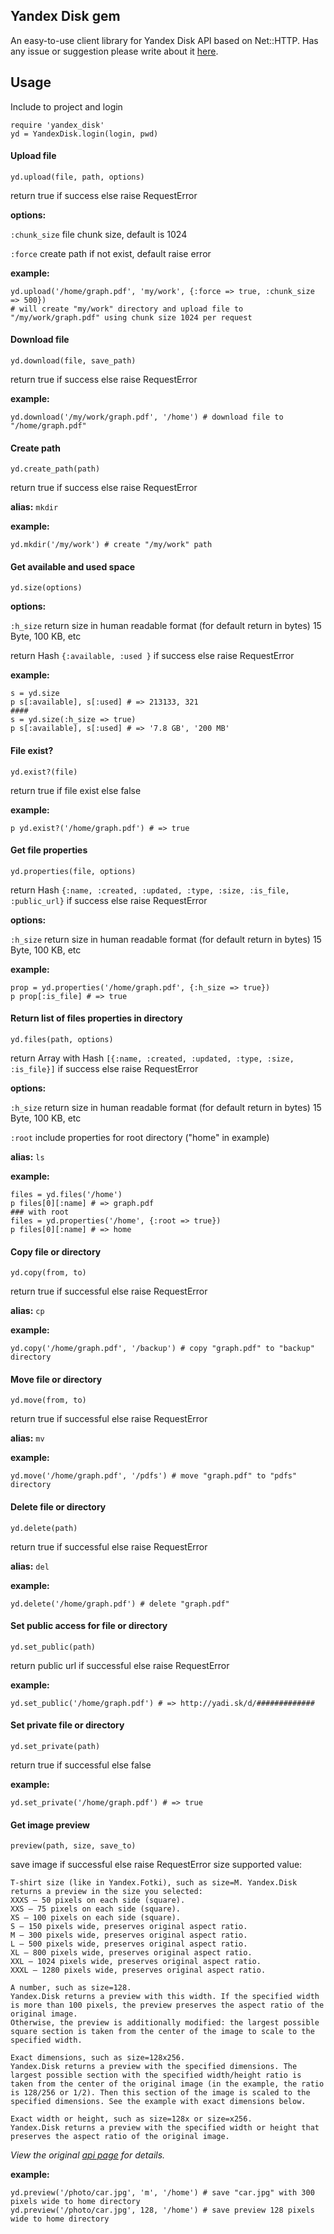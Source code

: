 ## Yandex Disk gem
An easy-to-use client library for Yandex Disk API based on Net::HTTP.
Has any issue or suggestion please write about it [here](https://github.com/denwwer/yandex_disk/issues).
## Usage
Include to project and login

    require 'yandex_disk'
    yd = YandexDisk.login(login, pwd)
#### Upload file

    yd.upload(file, path, options)
return true if success else raise RequestError

**options:**

`:chunk_size` file chunk size, default is 1024

`:force` create path if not exist, default raise error

**example:**

    yd.upload('/home/graph.pdf', 'my/work', {:force => true, :chunk_size => 500})
    # will create "my/work" directory and upload file to "/my/work/graph.pdf" using chunk size 1024 per request

#### Download file

    yd.download(file, save_path)

return true if success else raise RequestError

  **example:**

    yd.download('/my/work/graph.pdf', '/home') # download file to "/home/graph.pdf"
#### Create path

    yd.create_path(path)

return true if success else raise RequestError

  **alias:** `mkdir`

  **example:**

    yd.mkdir('/my/work') # create "/my/work" path
#### Get available and used space

    yd.size(options)

  **options:**

  `:h_size` return size in human readable format (for default return in bytes) 15 Byte, 100 KB, etc

return Hash `{:available, :used }` if success else raise RequestError

  **example:**

    s = yd.size
    p s[:available], s[:used] # => 213133, 321
    ####
    s = yd.size(:h_size => true)
    p s[:available], s[:used] # => '7.8 GB', '200 MB'
#### File exist?

    yd.exist?(file)

return true if file exist else false

  **example:**

    p yd.exist?('/home/graph.pdf') # => true
#### Get file properties

    yd.properties(file, options)

return Hash `{:name, :created, :updated, :type, :size, :is_file, :public_url}` if success else raise RequestError

 **options:**

   `:h_size` return size in human readable format (for default return in bytes) 15 Byte, 100 KB, etc

  **example:**

    prop = yd.properties('/home/graph.pdf', {:h_size => true})
    p prop[:is_file] # => true
#### Return list of files properties in directory

    yd.files(path, options)

  return Array with Hash `[{:name, :created, :updated, :type, :size, :is_file}]` if success else raise RequestError

 **options:**

   `:h_size` return size in human readable format (for default return in bytes) 15 Byte, 100 KB, etc

   `:root` include properties for root directory ("home" in example)

  **alias:** `ls`

  **example:**

    files = yd.files('/home')
    p files[0][:name] # => graph.pdf
    ### with root
    files = yd.properties('/home', {:root => true})
    p files[0][:name] # => home
#### Copy file or directory

    yd.copy(from, to)

return true if successful else raise RequestError

  **alias:** `cp`

  **example:**

    yd.copy('/home/graph.pdf', '/backup') # copy "graph.pdf" to "backup" directory
#### Move file or directory

    yd.move(from, to)

return true if successful else raise RequestError

  **alias:** `mv`

  **example:**

    yd.move('/home/graph.pdf', '/pdfs') # move "graph.pdf" to "pdfs" directory
#### Delete file or directory

    yd.delete(path)

return true if successful else raise RequestError

  **alias:** `del`

  **example:**

    yd.delete('/home/graph.pdf') # delete "graph.pdf"
#### Set public access for file or directory

    yd.set_public(path)

return public url if successful else raise RequestError

  **example:**

    yd.set_public('/home/graph.pdf') # => http://yadi.sk/d/#############
#### Set private file or directory

    yd.set_private(path)

return true if successful else false

  **example:**

    yd.set_private('/home/graph.pdf') # => true
#### Get image preview

    preview(path, size, save_to)

save image if successful else raise RequestError
 size supported value:

    T-shirt size (like in Yandex.Fotki), such as size=M. Yandex.Disk returns a preview in the size you selected:
    XXXS — 50 pixels on each side (square).
    XXS — 75 pixels on each side (square).
    XS — 100 pixels on each side (square).
    S — 150 pixels wide, preserves original aspect ratio.
    M — 300 pixels wide, preserves original aspect ratio.
    L — 500 pixels wide, preserves original aspect ratio.
    XL — 800 pixels wide, preserves original aspect ratio.
    XXL — 1024 pixels wide, preserves original aspect ratio.
    XXXL — 1280 pixels wide, preserves original aspect ratio.

    A number, such as size=128.
    Yandex.Disk returns a preview with this width. If the specified width is more than 100 pixels, the preview preserves the aspect ratio of the original image.
    Otherwise, the preview is additionally modified: the largest possible square section is taken from the center of the image to scale to the specified width.

    Exact dimensions, such as size=128x256.
    Yandex.Disk returns a preview with the specified dimensions. The largest possible section with the specified width/height ratio is taken from the center of the original image (in the example, the ratio is 128/256 or 1/2). Then this section of the image is scaled to the specified dimensions. See the example with exact dimensions below.

    Exact width or height, such as size=128x or size=x256.
    Yandex.Disk returns a preview with the specified width or height that preserves the aspect ratio of the original image.
*View the original [api page](http://api.yandex.com/disk/doc/dg/reference/preview.xml) for details.*

  **example:**

    yd.preview('/photo/car.jpg', 'm', '/home') # save "car.jpg" with 300 pixels wide to home directory
    yd.preview('/photo/car.jpg', 128, '/home') # save preview 128 pixels wide to home directory
